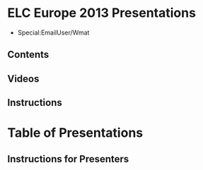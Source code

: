 # ELC Europe 2013 Presentations
* Special:EmailUser/Wmat
## Contents
## Videos
## Instructions
# Table of Presentations
## Instructions for Presenters
